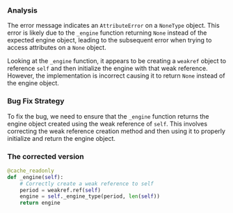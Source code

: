### Analysis
The error message indicates an `AttributeError` on a `NoneType` object. This error is likely due to the `_engine` function returning `None` instead of the expected engine object, leading to the subsequent error when trying to access attributes on a `None` object.

Looking at the `_engine` function, it appears to be creating a `weakref` object to reference `self` and then initialize the engine with that weak reference. However, the implementation is incorrect causing it to return `None` instead of the engine object.

### Bug Fix Strategy
To fix the bug, we need to ensure that the `_engine` function returns the engine object created using the weak reference of `self`. This involves correcting the weak reference creation method and then using it to properly initialize and return the engine object.

### The corrected version

```python
@cache_readonly
def _engine(self):
    # Correctly create a weak reference to self
    period = weakref.ref(self)
    engine = self._engine_type(period, len(self))
    return engine
```